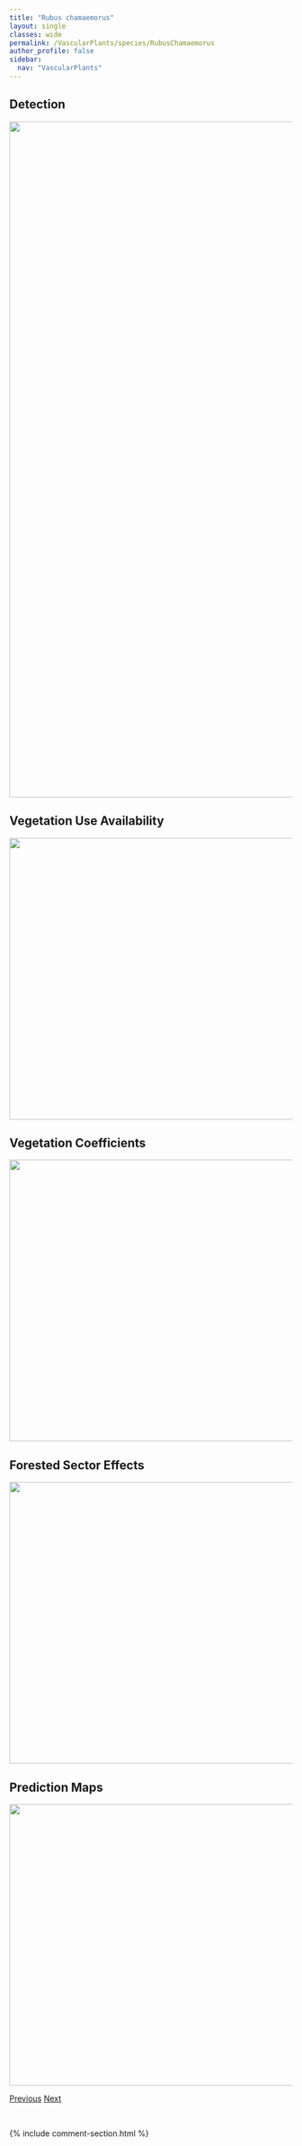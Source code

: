 ```yaml
---
title: "Rubus chamaemorus"
layout: single
classes: wide
permalink: /VascularPlants/species/RubusChamaemorus
author_profile: false
sidebar:
  nav: "VascularPlants"
---
```


<h2>Detection</h2>

<a href="https://drive.google.com/uc?export=view&id=1h7G6XhtYZJMUP_7Ek9-OLot5a1eye644">
<img src="https://drive.google.com/uc?export=view&id=1h7G6XhtYZJMUP_7Ek9-OLot5a1eye644" height = "1200" width = "800">
</a>


<h2>Vegetation Use Availability</h2>

<a href="https://drive.google.com/uc?export=view&id=1etJR7eAAHi031TDK01HAthXNpxsKr6_r">
<img src="https://drive.google.com/uc?export=view&id=1etJR7eAAHi031TDK01HAthXNpxsKr6_r" height = "500" width = "1000">
</a>


<h2>Vegetation Coefficients</h2>

<a href="https://drive.google.com/uc?export=view&id=1PXY3idHBOK2mwcvWW2TvL5kEVPlUme4e">
<img src="https://drive.google.com/uc?export=view&id=1PXY3idHBOK2mwcvWW2TvL5kEVPlUme4e" height = "500" width = "1000">
</a>


<h2>Forested Sector Effects</h2>

<a href="https://drive.google.com/uc?export=view&id=1wHzc7dU5UN-95n7bVGUoBpi4gXxFbSAk">
<img src="https://drive.google.com/uc?export=view&id=1wHzc7dU5UN-95n7bVGUoBpi4gXxFbSAk" height = "500" width = "1000">
</a>


<h2>Prediction Maps</h2>

<a href="https://drive.google.com/uc?export=view&id=1diRnzLDDZpD1N-5AnercFP1Uny6VH2St">
<img src="https://drive.google.com/uc?export=view&id=1diRnzLDDZpD1N-5AnercFP1Uny6VH2St" height = "500" width = "1000">
</a>


<a href="/DevelopmentWebsite/VascularPlants/species/RubusArcticus" class="pagination--pager" title="Rubus arcticus">Previous</a> <a href="/DevelopmentWebsite/VascularPlants/species/RubusIdaeus" class="pagination--pager" title="Rubus idaeus">Next</a>

<p>&nbsp;</p>

{% include comment-section.html %}

